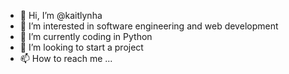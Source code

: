 - 👋 Hi, I’m @kaitlynha
- 👀 I’m interested in software engineering and web development
- 🌱 I’m currently coding in Python
- 💞️ I’m looking to start a project
- 📫 How to reach me ...

<!---
kaitlynha/kaitlynha is a ✨ special ✨ repository because its `README.md` (this file) appears on your GitHub profile.
You can click the Preview link to take a look at your changes.
--->
